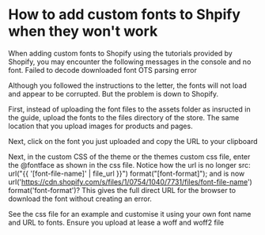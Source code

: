 # How to add custom fonts to Shpify when they won't work
When adding custom fonts to Shopify using the tutorials provided by Shopify, you may encounter the following messages in the console and no font.
Failed to decode downloaded font
OTS parsing error

Although you followed the instructions to the letter, the fonts will not load and appear to be corrupted. But the problem is down to Shopify.

First, instead of uploading the font files to the assets folder as insructed in the guide, upload the fonts to the files directory of the store. The same location that you upload images for products and pages.

Next, click on the font you just uploaded and copy the URL to your clipboard

Next, in the custom CSS of the theme or the themes custom css file, enter the @fontface as shown in the css file. Notice how the url is no longer src: url("{{ '[font-file-name]' | file_url }}") format("[font-format]"); and is now url('https://cdn.shopify.com/s/files/1/0754/1040/7731/files/font-file-name') format('font-format')? This gives the full direct URL for the browser to download the font without creating an error.

See the css file for an example and customise it using your own font name and URL to fonts. Ensure you upload at lease a woff and woff2 file



